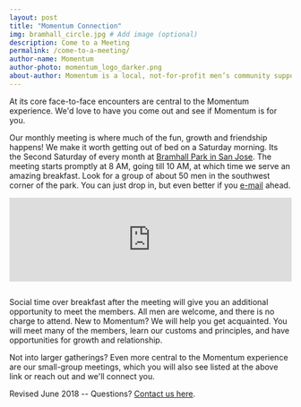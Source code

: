 ```yaml
---
layout: post
title: "Momentum Connection"
img: bramhall_circle.jpg # Add image (optional)
description: Come to a Meeting
permalink: /come-to-a-meeting/
author-name: Momentum
author-photo: momentum_logo_darker.png
about-author: Momentum is a local, not-for-profit men’s community supporting men and men’s teams.
---
```

At its core face-to-face encounters are central to the Momentum experience. We'd love to have you come out and see if Momentum is for you. 

Our monthly meeting is where much of the fun, growth and friendship happens! We make it worth getting out of bed on a Saturday morning.  Its the Second Saturday of every month at [Bramhall Park in San Jose](https://www.meetup.com/GoMomentum/). The meeting starts promptly at 8 AM, going till 10 AM, at which time we serve an amazing breakfast. Look for a group of about 50 men in the southwest corner of the park. You can just drop in, but even better if you [e-mail]({{site.baseurl}}/contact/) ahead. 

<iframe src="https://www.google.com/maps/embed?pb=!1m18!1m12!1m3!1d1586.837576210197!2d-121.91172802412149!3d37.30283212848438!2m3!1f0!2f0!3f0!3m2!1i1024!2i768!4f13.1!3m3!1m2!1s0x0%3A0x0!2zMzfCsDE4JzEwLjIiTiAxMjHCsDU0JzM4LjMiVw!5e0!3m2!1sen!2sus!4v1527040538809" 
    width='100%' 
    height='auto'
    frameborder='0' 
    style='border:0; padding-bottom:1em' 
    allowfullscreen>
</iframe>

Social time over breakfast after the meeting will give you an additional opportunity to meet the members. All men are welcome, and there is no charge to attend. New to Momentum? We will help you get acquainted. You will meet many of the members, learn our customs and principles, and have opportunities for growth and relationship.

Not into larger gatherings? Even more central to the Momentum experience are our small-group meetings, which you will also see listed at the above link or reach out and we'll connect you.

Revised June 2018  -- Questions? [Contact us here](../contact/).
